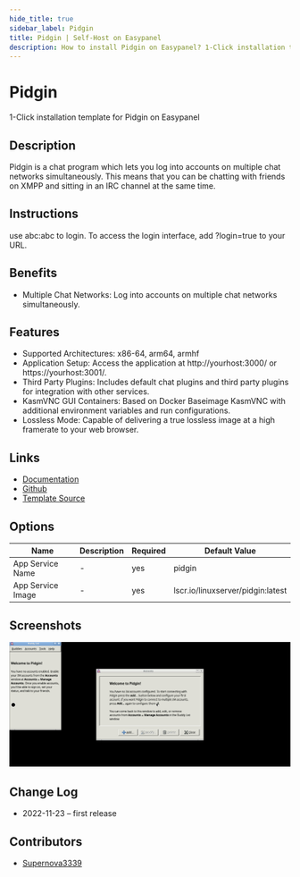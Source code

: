 ```yaml
---
hide_title: true
sidebar_label: Pidgin
title: Pidgin | Self-Host on Easypanel
description: How to install Pidgin on Easypanel? 1-Click installation template for Pidgin on Easypanel
---
```


<!-- generated -->

# Pidgin

1-Click installation template for Pidgin on Easypanel

## Description

Pidgin is a chat program which lets you log into accounts on multiple chat networks simultaneously. This means that you can be chatting with friends on XMPP and sitting in an IRC channel at the same time.

## Instructions

use abc:abc to login. To access the login interface, add ?login=true to your URL.

## Benefits

- Multiple Chat Networks: Log into accounts on multiple chat networks simultaneously.

## Features

- Supported Architectures: x86-64, arm64, armhf
- Application Setup: Access the application at http://yourhost:3000/ or https://yourhost:3001/.
- Third Party Plugins: Includes default chat plugins and third party plugins for integration with other services.
- KasmVNC GUI Containers: Based on Docker Baseimage KasmVNC with additional environment variables and run configurations.
- Lossless Mode: Capable of delivering a true lossless image at a high framerate to your web browser.

## Links

- [Documentation](https://docs.linuxserver.io/images/docker-pidgin)
- [Github](https://github.com/linuxserver/docker-pidgin)
- [Template Source](https://github.com/easypanel-io/templates/tree/main/templates/pidgin)

## Options

Name | Description | Required | Default Value
-|-|-|-
App Service Name | - | yes | pidgin
App Service Image | - | yes | lscr.io/linuxserver/pidgin:latest

## Screenshots

![Pidgin Screenshot](./assets/screenshot.png)

## Change Log

- 2022-11-23 – first release

## Contributors

- [Supernova3339](https://github.com/Supernova3339)

